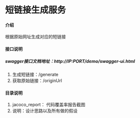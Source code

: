 # 短链接生成服务

#### 介绍
根据原始网址生成对应的短链接

#### 接口说明
##### swagger接口文档地址：http://IP:PORT/demo/swagger-ui.html
1.  生成短链接：/generate
2.  获取原始链接：/originUrl

#### 目录说明
1. jacoco_report： 代码覆盖率报告截图
2. 说明：设计思路以及所有做的假设